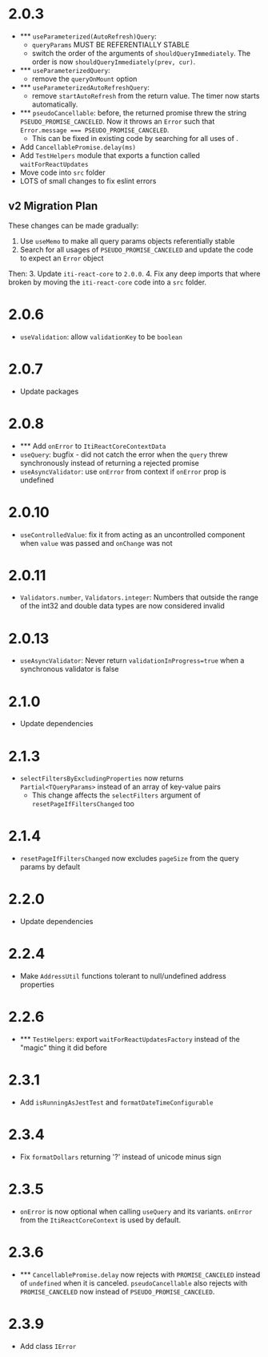 ﻿# 2.0.3

- \*\*\* `useParameterized(AutoRefresh)Query`:
    - `queryParams` MUST BE REFERENTIALLY STABLE
    - switch the order of the arguments of `shouldQueryImmediately`. The order is now `shouldQueryImmediately(prev, cur)`.
- \*\*\* `useParameterizedQuery`:  
    - remove the `queryOnMount` option
- \*\*\* `useParameterizedAutoRefreshQuery`:
    - remove `startAutoRefresh` from the return value. The timer now starts automatically.
- \*\*\* `pseudoCancellable`: before, the returned promise threw the string `PSEUDO_PROMISE_CANCELED`. Now it throws an `Error` such that `Error.message === PSEUDO_PROMISE_CANCELED`.  
    - This can be fixed in existing code by searching for all uses of .
- Add `CancellablePromise.delay(ms)`
- Add `TestHelpers` module that exports a function called `waitForReactUpdates`
- Move code into `src` folder
- LOTS of small changes to fix eslint errors

## v2 Migration Plan

These changes can be made gradually:  
1. Use `useMemo` to make all query params objects referentially stable
2. Search for all usages of `PSEUDO_PROMISE_CANCELED` and update the code to expect an `Error` object

Then:
3. Update `iti-react-core` to `2.0.0`.
4. Fix any deep imports that where broken by moving the `iti-react-core` code into a `src` folder.

# 2.0.6

- `useValidation`: allow `validationKey` to be `boolean`

# 2.0.7

- Update packages

# 2.0.8

- \*\*\* Add `onError` to `ItiReactCoreContextData`
- `useQuery`: bugfix - did not catch the error when the `query` threw synchronously instead of returning a rejected promise
- `useAsyncValidator`: use `onError` from context if `onError` prop is undefined

# 2.0.10

- `useControlledValue`: fix it from acting as an uncontrolled component when `value` was passed and `onChange` was not

# 2.0.11

- `Validators.number`, `Validators.integer`: Numbers that outside the range of the int32 and double data types are now considered invalid

# 2.0.13

- `useAsyncValidator`: Never return `validationInProgress=true` when a synchronous validator is false

# 2.1.0

- Update dependencies

# 2.1.3

- `selectFiltersByExcludingProperties` now returns `Partial<TQueryParams>` instead of an array of key-value pairs  
    - This change affects the `selectFilters` argument of `resetPageIfFiltersChanged` too

# 2.1.4

- `resetPageIfFiltersChanged` now excludes `pageSize` from the query params by default

# 2.2.0

- Update dependencies

# 2.2.4
- Make `AddressUtil` functions tolerant to null/undefined address properties

# 2.2.6

- \*\*\* `TestHelpers`: export `waitForReactUpdatesFactory` instead of the "magic" thing it did before

# 2.3.1

- Add `isRunningAsJestTest` and `formatDateTimeConfigurable`

# 2.3.4

- Fix `formatDollars` returning '?' instead of unicode minus sign

# 2.3.5

- `onError` is now optional when calling `useQuery` and its variants. `onError` from the `ItiReactCoreContext` is used by default.

# 2.3.6

- \*\*\* `CancellablePromise.delay` now rejects with `PROMISE_CANCELED` instead of `undefined` when it is canceled. `pseudoCancellable` also rejects with `PROMISE_CANCELED` now instead of `PSEUDO_PROMISE_CANCELED`.

# 2.3.9

- Add class `IError`